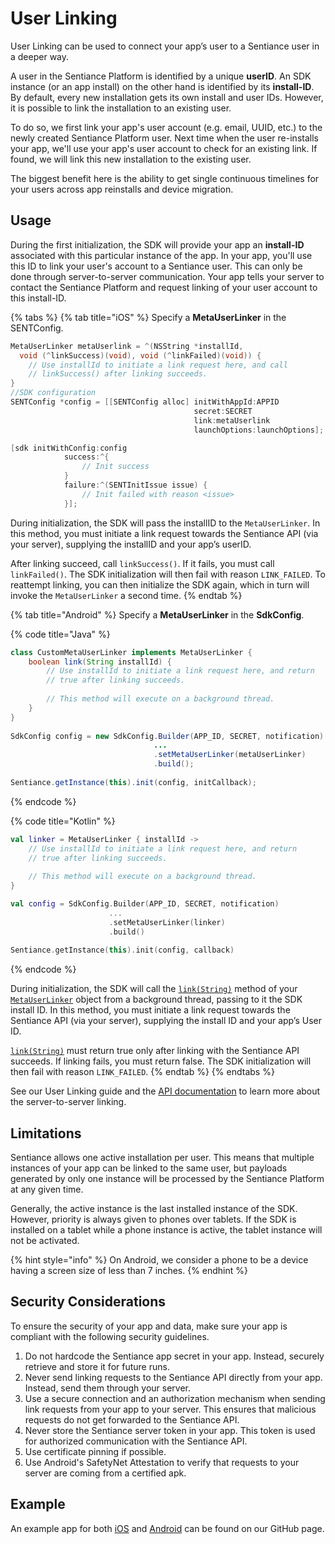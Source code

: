 # User Linking

User Linking can be used to connect your app’s user to a Sentiance user in a deeper way.

A user in the Sentiance Platform is identified by a unique **userID**. An SDK instance \(or an app install\) on the other hand is identified by its **install-ID**. By default, every new installation gets its own install and user IDs. However, it is possible to link the installation to an existing user.

To do so, we first link your app's user account \(e.g. email, UUID, etc.\) to the newly created Sentiance Platform user. Next time when the user re-installs your app, we'll use your app's user account to check for an existing link. If found, we will link this new installation to the existing user.

The biggest benefit here is the ability to get single continuous timelines for your users across app reinstalls and device migration.

## Usage

During the first initialization, the SDK will provide your app an **install-ID** associated with this particular instance of the app. In your app, you'll use this ID to link your user's account to a Sentiance user. This can only be done through server-to-server communication. Your app tells your server to contact the Sentiance Platform and request linking of your user account to this install-ID. 

{% tabs %}
{% tab title="iOS" %}
Specify a **MetaUserLinker** in the SENTConfig.

```objectivec
MetaUserLinker metaUserlink = ^(NSString *installId, 
  void (^linkSuccess)(void), void (^linkFailed)(void)) {
    // Use installId to initiate a link request here, and call
    // linkSuccess() after linking succeeds.
}
//SDK configuration
SENTConfig *config = [[SENTConfig alloc] initWithAppId:APPID
                                         secret:SECRET
                                         link:metaUserlink
                                         launchOptions:launchOptions];

[sdk initWithConfig:config 
            success:^{
                // Init success
            }
            failure:^(SENTInitIssue issue) {
                // Init failed with reason <issue>
            }];
```

During initialization, the SDK will pass the installID to the `MetaUserLinker`. In this method, you must initiate a link request towards the Sentiance API \(via your server\), supplying the installID and your app’s userID.

After linking succeed, call `linkSuccess()`. If it fails, you must call `linkFailed()`. The SDK initialization will then fail with reason `LINK_FAILED`. To reattempt linking, you can then initialize the SDK again, which in turn will invoke the `MetaUserLinker` a second time.
{% endtab %}

{% tab title="Android" %}
Specify a **MetaUserLinker** in the **SdkConfig**.

{% code title="Java" %}
```java
class CustomMetaUserLinker implements MetaUserLinker {
    boolean link(String installId) {
        // Use installId to initiate a link request here, and return 
        // true after linking succeeds.
  
        // This method will execute on a background thread.
    }
}
 
SdkConfig config = new SdkConfig.Builder(APP_ID, SECRET, notification)
                                ...
                                .setMetaUserLinker(metaUserLinker)
                                .build();
 
Sentiance.getInstance(this).init(config, initCallback);
```
{% endcode %}

{% code title="Kotlin" %}
```kotlin
val linker = MetaUserLinker { installId ->
    // Use installId to initiate a link request here, and return 
    // true after linking succeeds.
  
    // This method will execute on a background thread.
}

val config = SdkConfig.Builder(APP_ID, SECRET, notification)
                      ...
                      .setMetaUserLinker(linker)
                      .build()
    
Sentiance.getInstance(this).init(config, callback)
```
{% endcode %}

During initialization, the SDK will call the [`link(String)`](../api-reference/android/metauserlinker.md#link) method of your [`MetaUserLinker`](../api-reference/android/metauserlinker.md) object from a background thread, passing to it the SDK install ID. In this method, you must initiate a link request towards the Sentiance API \(via your server\), supplying the install ID and your app’s User ID.

[`link(String)`](../api-reference/android/metauserlinker.md#link) must return true only after linking with the Sentiance API succeeds. If linking fails, you must return false. The SDK initialization will then fail with reason `LINK_FAILED`.
{% endtab %}
{% endtabs %}

See our User Linking guide and the [API documentation](../../backend/rest-api/#user-link) to learn more about the server-to-server linking.

## Limitations

Sentiance allows one active installation per user. This means that multiple instances of your app can be linked to the same user, but payloads generated by only one instance will be processed by the Sentiance Platform at any given time.

Generally, the active instance is the last installed instance of the SDK. However, priority is always given to phones over tablets. If the SDK is installed on a tablet while a phone instance is active, the tablet instance will not be activated.

{% hint style="info" %}
On Android, we consider a phone to be a device having a screen size of less than 7 inches.
{% endhint %}

## Security Considerations

To ensure the security of your app and data, make sure your app is compliant with the following security guidelines.

1. Do not hardcode the Sentiance app secret in your app. Instead, securely retrieve and store it for future runs.
2. Never send linking requests to the Sentiance API directly from your app. Instead, send them through your server.
3. Use a secure connection and an authorization mechanism when sending link requests from your app to your server. This ensures that malicious requests do not get forwarded to the Sentiance API.
4. Never store the Sentiance server token in your app. This token is used for authorized communication with the Sentiance API.
5. Use certificate pinning if possible.
6. Use Android's SafetyNet Attestation to verify that requests to your server are coming from a certified apk.

## Example

An example app for both [iOS](https://github.com/sentiance/sdk-starter-ios-metauser) and [Android](https://github.com/sentiance/sdk-starter-android-metauser) can be found on our GitHub page.


